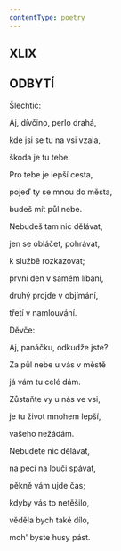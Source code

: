 ```yaml
---
contentType: poetry
---
```


<section>

## XLIX  

## ODBYTÍ

Šlechtic:  

Aj, dívčino, perlo drahá,

kde jsi se tu na vsi vzala,

škoda je tu tebe.

Pro tebe je lepší cesta,

pojeď ty se mnou do města,

budeš mít půl nebe.

Nebudeš tam nic dělávat,

jen se obláčet, pohrávat,

k službě rozkazovat;

první den v samém líbání,

druhý projde v objímání,

třetí v namlouvání.

Děvče:

Aj, panáčku, odkudže jste?

Za půl nebe u vás v městě

já vám tu celé dám.

Zůstaňte vy u nás ve vsi,

je tu život mnohem lepší,

vašeho nežádám.

</section>

<section>

Nebudete nic dělávat,

na peci na louči spávat,

pěkně vám ujde čas;

kdyby vás to netěšilo,

věděla bych také dílo,

moh' byste husy pást.

</section>

